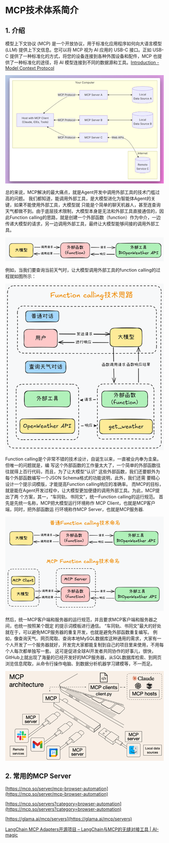 # MCP技术体系简介

## 1. 介绍

模型上下文协议 (MCP) 是一个开放协议，用于标准化应用程序如何向大语言模型 (LLM) 提供上下文信息。您可以将 MCP 视为 AI 应用的 USB-C 接口。正如 USB-C 提供了一种标准化的方式，将您的设备连接到各种外围设备和配件，MCP 也提供了一种标准化的途径，将 AI 模型连接到不同的数据源和工具。[Introduction - Model Context Protocol](https://modelcontextprotocol.io/introduction)

![](images/2025-03-25_144034.png)

总的来说，MCP解决的最大痛点，就是Agent开发中调用外部工具的技术门槛过高的问题。 我们都知道，能调用外部工具，是大模型进化为智能体Agent的关键，如果不能使用外部工具，大模型就 只能是个简单的聊天机器人，甚至连查询天气都做不到。由于底层技术限制，大模型本身是无法和外部工具直接通信的，因此Function calling的思路，就是创建一个外部函数（function）作为中介，一边传递大模型的请求，另一边调用外部工具，最终让大模型能够间接的调用外部工具。

![](images/2025-03-25_143224.png)

例如，当我们要查询当前天气时，让大模型调用外部工具的function calling的过程就如图所示：

![](images/2025-03-25_143326.png)

Function calling是个非常不错的技术设计，自诞生以来，一直被业内奉为圭臬。但唯一的问题就是，编 写这个外部函数的工作量太大了，一个简单的外部函数往往就得上百行代码，而且，为了让大模型“认识” 这些外部函数，我们还要额外为每个外部函数编写一个JSON Schema格式的功能说明，此外，我们还需 要精心设计一个提示词模版，才能提高Function calling响应的准确率。 而MCP的目标，就是能在Agent开发过程中，让大模型更加便捷的调用外部工具。为此，MCP提出了两 个方案，其一，“车同轨、书同文”，统一Function calling的运行规范。 首先是先统一名称，MCP把大模型运行环境称作 MCP Client，也就是MCP客户端，同时，把外部函数运 行环境称作MCP Server，也就是MCP服务器.

![](images/2025-03-25_143528.png)

然后，统一MCP客户端和服务器的运行规范，并且要求MCP客户端和服务器之间，也统一按照某个既定 的提示词模板进行通信。 “车同轨、书同文”最大的好处就在于，可以避免MCP服务器的重复开发，也就是避免外部函数重复编写。 例如，像查询天气、网页爬取、查询本地MySQL数据库这种通用的需求，大家有一个人开发了一个服务器就好，开发完大家都能复制到自己的项目里来使用，不用每个人每次都单独写一套。 这可是促进全球AI开发者共同协作的好事儿，很快，GitHub上就出现了海量的已经开发好的MCP服务器，从SQL数据库检索、到网页浏览信息爬取，从命令行操作电脑、到数据分析机器学习建模等，不一而足。

![](images/2025-03-25_144242.png)

## 2. 常用的MCP Server

[https://mcp.so/server/mcp-browser-automation](https://mcp.so/server/mcp-browser-automation)

[https://mcp.so/servers?category=browser-automation](https://mcp.so/servers?category=browser-automation)

[https://glama.ai/mcp/servers](https://glama.ai/mcp/servers)

[LangChain MCP Adapters开源项目 – LangChain与MCP的无缝对接工具 | AI-magic](https://www.msbd123.com/sites/81541.html)



